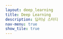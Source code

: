 ```yaml
---
layout: deep_learning
title: Deep Learning
description: 딥러닝 스터디
nav-menu: true
show_tile: true
---
```



<!-- deep_learning.html 레이아웃 페이지 -->